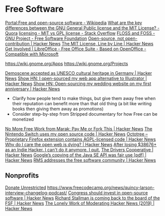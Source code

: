 # Free Software

[Portal:Free and open-source software - Wikipedia](https://en.wikipedia.org/wiki/Portal:Free_and_open-source_software)
[What are the key differences between the GNU General Public license and the MIT License? - Quora](https://www.quora.com/What-are-the-key-differences-between-the-GNU-General-Public-license-and-the-MIT-License?share=1)
[licensing - MIT vs GPL license - Stack Overflow](https://stackoverflow.com/questions/3902754/mit-vs-gpl-license#11752204)
[FLOSS and FOSS - GNU Project - Free Software Foundation](https://www.gnu.org/philosophy/floss-and-foss.en.html)
[Open-source, not open-contribution | Hacker News](https://news.ycombinator.com/item?id=25940195)
[The MIT License, Line by Line | Hacker News](https://news.ycombinator.com/item?id=25979584)
[Get Involved | LibreOffice - Free Office Suite - Based on OpenOffice - Compatible with Microsoft](https://www.libreoffice.org/community/get-involved/?pk_campaign=hub)

https://wiki.gnome.org/Apps
https://wiki.gnome.org/Projects

[Demoscene accepted as UNESCO cultural heritage in Germany | Hacker News](https://news.ycombinator.com/item?id=26522681)
[Show HN: I open-sourced my web app alternative to Illustrator | Hacker News](https://news.ycombinator.com/item?id=7116042)
[Show HN: Open-sourcing my wedding website on my first anniversary | Hacker News](https://news.ycombinator.com/item?id=18556787)

- Clarify how people tend to make things, but give them away free when their reputation can benefit more than that old thing (a bit like writing books then giving them away as promotions)
- Consider step-by-step from Stripped documentary for how Free can be monetized

[No More Free Work from Marak: Pay Me or Fork This | Hacker News](https://news.ycombinator.com/item?id=25032105)
[The Nintendo Switch uses my open source code | Hacker News](https://news.ycombinator.com/item?id=25186890)
[Octotree – Proprietary Firefox extension contains AGPL-licensed code | Hacker News](https://news.ycombinator.com/item?id=24953821)
[Why do I care the open web is dying? | Hacker News](https://news.ycombinator.com/item?id=25261132)
[After losing $38676+ as an Indie Hacker. I can't do it anymore. I quit.](https://www.indiehackers.com/post/after-losing-38676-as-an-indie-hacker-i-cant-do-it-anymore-i-quit-8673223598)
[The Drivers Cooperative | Hacker News](https://news.ycombinator.com/item?id=26588607)
[Google’s copying of the Java SE API was fair use [pdf] | Hacker News](https://news.ycombinator.com/item?id=26699106)
[RMS addresses the free software community | Hacker News](https://news.ycombinator.com/item?id=26780192)

## Nonprofits

[Donate Unrestricted](https://paulgraham.com/donate.html)
https://www.freecodecamp.org/news/quincy-larson-interview-changelog-podcast/
[Congress should invest in open-source software | Hacker News](https://news.ycombinator.com/item?id=24789070)
[Richard Stallman is coming back to the board of the FSF | Hacker News](https://news.ycombinator.com/item?id=26535224)
[The Lonely Work of Moderating Hacker News (2019) | Hacker News](https://news.ycombinator.com/item?id=25048415)
